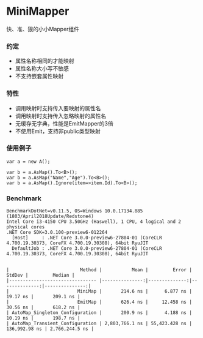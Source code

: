 # MiniMapper
快、准、狠的小小Mapper组件

### 约定
* 属性名称相同的才能映射
* 属性名称大小写不敏感
* 不支持嵌套属性映射

### 特性
* 调用映射时支持传入要映射的属性名
* 调用映射时支持传入忽略映射的属性名
* 无缓存无字典，性能是EmitMapper的3倍
* 不使用Emit，支持非public类型映射

### 使用例子
```
var a = new A();

var b = a.AsMap().To<B>();
var b = a.AsMap("Name","Age").To<B>();
var b = a.AsMap().Ignore(item=>item.Id).To<B>();

```

### Benchmark
```
BenchmarkDotNet=v0.11.5, OS=Windows 10.0.17134.885 (1803/April2018Update/Redstone4)
Intel Core i3-4150 CPU 3.50GHz (Haswell), 1 CPU, 4 logical and 2 physical cores
.NET Core SDK=3.0.100-preview6-012264
  [Host]     : .NET Core 3.0.0-preview6-27804-01 (CoreCLR 4.700.19.30373, CoreFX 4.700.19.30308), 64bit RyuJIT
  DefaultJob : .NET Core 3.0.0-preview6-27804-01 (CoreCLR 4.700.19.30373, CoreFX 4.700.19.30308), 64bit RyuJIT


|                          Method |           Mean |         Error |        StdDev |         Median |
|-------------------------------- |---------------:|--------------:|--------------:|---------------:|
|                         MiniMap |       214.6 ns |      6.877 ns |      19.17 ns |       209.1 ns |
|                         EmitMap |       626.4 ns |     12.458 ns |      30.56 ns |       618.2 ns |
| AutoMap_Singleton_Configuration |       200.9 ns |      4.188 ns |      10.19 ns |       198.7 ns |
| AutoMap_Transient_Configuration | 2,803,766.1 ns | 55,423.428 ns | 136,992.98 ns | 2,766,244.5 ns |

```
